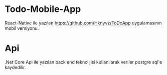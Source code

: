 # Todo-Mobile-App
React-Native ile yazılan https://github.com/Hknyvz/ToDoApp uygulamasının mobil versiyonu.
# Api
.Net Core Api ile yazılan back end teknolijisi kullanılarak veriler postgre sql'e kaydedilir.
